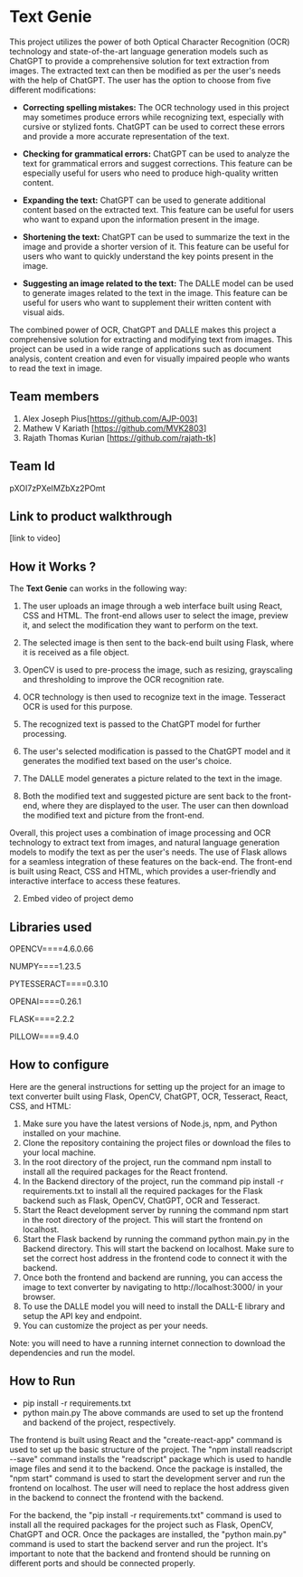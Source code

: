 Text Genie
============
This project utilizes the power of both Optical Character Recognition (OCR) technology and state-of-the-art language generation models such as ChatGPT to provide a comprehensive solution for text extraction from images. The extracted text can then be modified as per the user's needs with the help of ChatGPT. The user has the option to choose from five different modifications:

* **Correcting spelling mistakes:** The OCR technology used in this project may sometimes produce errors while recognizing text, especially with cursive or stylized fonts. ChatGPT can be used to correct these errors and provide a more accurate representation of the text.

* **Checking for grammatical errors:** ChatGPT can be used to analyze the text for grammatical errors and suggest corrections. This feature can be especially useful for users who need to produce high-quality written content.

* **Expanding the text:** ChatGPT can be used to generate additional content based on the extracted text. This feature can be useful for users who want to expand upon the information present in the image.

* **Shortening the text:** ChatGPT can be used to summarize the text in the image and provide a shorter version of it. This feature can be useful for users who want to quickly understand the key points present in the image.

* **Suggesting an image related to the text:** The DALLE model can be used to generate images related to the text in the image. This feature can be useful for users who want to supplement their written content with visual aids.

The combined power of OCR, ChatGPT and DALLE makes this project a comprehensive solution for extracting and modifying text from images. This project can be used in a wide range of applications such as document analysis, content creation and even for visually impaired people who wants to read the text in image.





                                  
[](https://github.com/TH-Activities/saturday-hack-night-template#team-members)Team members
------------------------------------------------------------------------------------------

1.  Alex Joseph Pius[https://github.com/AJP-003]
2.  Mathew V Kariath [https://github.com/MVK2803]
3.  Rajath Thomas Kurian [https://github.com/rajath-tk]

[](https://github.com/TH-Activities/saturday-hack-night-template#team-id)Team Id
--------------------------------------------------------------------------------
pXOI7zPXeIMZbXz2POmt

[](https://github.com/TH-Activities/saturday-hack-night-template#link-to-product-walkthrough)Link to product walkthrough
------------------------------------------------------------------------------------------------------------------------

[link to video]

[](https://github.com/TH-Activities/saturday-hack-night-template#how-it-works-)How it Works ?
---------------------------------------------------------------------------------------------

The **Text Genie** can works in the following way:

1. The user uploads an image through a web interface built using React, CSS and HTML. The front-end allows user to select the image, preview it, and select the modification they want to perform on the text.

2. The selected image is then sent to the back-end built using Flask, where it is received as a file object.

3. OpenCV is used to pre-process the image, such as resizing, grayscaling and thresholding to improve the OCR recognition rate.

4. OCR technology is then used to recognize text in the image. Tesseract OCR is used for this purpose.

5. The recognized text is passed to the ChatGPT model for further processing.

6. The user's selected modification is passed to the ChatGPT model and it generates the modified text based on the user's choice.

7. The DALLE model generates a picture related to the text in the image.

8. Both the modified text and suggested picture are sent back to the front-end, where they are displayed to the user. The user can then download the modified text and picture from the front-end.

Overall, this project uses a combination of image processing and OCR technology to extract text from images, and natural language generation models to modify the text as per the user's needs. The use of Flask allows for a seamless integration of these features on the back-end. The front-end is built using React, CSS and HTML, which provides a user-friendly and interactive interface to access these features.

2.  Embed video of project demo

[](https://github.com/TH-Activities/saturday-hack-night-template#libraries-used)Libraries used
----------------------------------------------------------------------------------------------

OPENCV====4.6.0.66

NUMPY====1.23.5

PYTESSERACT====0.3.10

OPENAI====0.26.1

FLASK====2.2.2

PILLOW====9.4.0

[](https://github.com/TH-Activities/saturday-hack-night-template#how-to-configure)How to configure
--------------------------------------------------------------------------------------------------

Here are the general instructions for setting up the project for an image to text converter built using Flask, OpenCV, ChatGPT, OCR, Tesseract, React, CSS, and HTML:

1. Make sure you have the latest versions of Node.js, npm, and Python installed on your machine.
2. Clone the repository containing the project files or download the files to your local machine.
3. In the root directory of the project, run the command npm install to install all the required packages for the React frontend.
4. In the Backend directory of the project, run the command pip install -r requirements.txt to install all the required packages for the Flask backend such as Flask, OpenCV, ChatGPT, OCR and Tesseract.
5. Start the React development server by running the command npm start in the root directory of the project. This will start the frontend on localhost.
6. Start the Flask backend by running the command python main.py in the Backend directory. This will start the backend on localhost. Make sure to set the correct host address in the frontend code to connect it with the backend.
7. Once both the frontend and backend are running, you can access the image to text converter by navigating to http://localhost:3000/ in your browser.
8. To use the DALLE model you will need to install the DALL-E library and setup the API key and endpoint.
9. You can customize the project as per your needs.

Note: you will need to have a running internet connection to download the dependencies and run the model.

[](https://github.com/TH-Activities/saturday-hack-night-template#how-to-run)How to Run
--------------------------------------------------------------------------------------

* pip install -r requirements.txt
* python main.py
The above commands are used to set up the frontend and backend of the project, respectively.

The frontend is built using React and the "create-react-app" command is used to set up the basic structure of the project. The "npm install readscript --save" command installs the "readscript" package which is used to handle image files and send it to the backend. Once the package is installed, the "npm start" command is used to start the development server and run the frontend on localhost. The user will need to replace the host address given in the backend to connect the frontend with the backend.

For the backend, the "pip install -r requirements.txt" command is used to install all the required packages for the project such as Flask, OpenCV, ChatGPT and OCR. Once the packages are installed, the "python main.py" command is used to start the backend server and run the project.
It's important to note that the backend and frontend should be running on different ports and should be connected properly.
